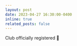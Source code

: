 ```yaml
---
layout: post
date: 2023-04-27 16:30:00-0400
inline: true
related_posts: false
---
```


Club officially registered 🎉
